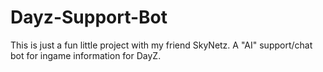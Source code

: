 # Dayz-Support-Bot
This is just a fun little project with my friend SkyNetz. A "AI" support/chat bot for ingame information for DayZ.
